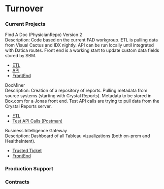 # Turnover

### Current Projects
Find A Doc (PhysicianRepo) Version 2  
Description: Code based on the current FAD workgroup.  ETL is pulling data from Visual Cactus and IDX nightly.  API can be run locally until integrated with Datica routes.  Front end is a working start to update custom data fields stored by SBM.
  * [ETL](https://github.com/sbm-it/PhysicianRepoETL)  
  * [API](https://github.com/sbm-it/PhysicianRepoAPI)  
  * [FrontEnd](https://github.com/sbm-it/PhysicianRepoClient)  

DocMiner  
Description: Creation of a repository of reports.  Pulling metadata from source systems (starting with Crystal Reports).  Metadata to be stored in Box.com for a Jonas front end.  Test API calls are trying to pull data from the Crystal Reports server.
  * [ETL](https://github.com/sbm-it/docminer_backend)  
  * [Test API Calls (Postman)](https://www.getpostman.com/collections/57d1ee6560859244e185)
  
Business Intelligence Gateway  
Description:  Dashboard of all Tableau vizualizations (both on-prem and HealtheIntent).  
  * [Trusted Ticket]()  
  * [FrontEnd]()

### Production Support






### Contracts
